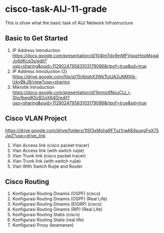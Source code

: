 # cisco-task-AIJ-11-grade
This is show what the basic task of AIJ/ Network Infrastructure

## Basic to Get Started
1. IP Address Introduction https://docs.google.com/presentation/d/104ImTdx9mMFVpqzHnpMsgalJy6dKcq3s/edit?usp=sharing&ouid=112902479583103179086&rtpof=true&sd=true
2. IP Address Introduction (2) https://drive.google.com/file/d/15rIblqhX3WkTtzUA2uNMXIk-lzkvBkJ9/view?usp=sharing
3. Mikrotik Introduction https://docs.google.com/presentation/d/1lmmc6NouCIJ_j-Sho1beqIKSzB2qX84D/edit?usp=sharing&ouid=112902479583103179086&rtpof=true&sd=true

## Cisco VLAN Project 
https://drive.google.com/drive/folders/1ISf3xMohaRFTxz1rwAB4supgFpX75JwZ?usp=drive_link
1. Vlan Access link (cisco packet tracer)
2. Vlan Access link (with switch ruijie)
3. Vlan Trunk link (cisco packet tracer)
4. Vlan Trunk link (with switch ruijie)
5. Vlan With Switch Ruijie and Router 

## Cisco Routing
1. Konfigurasi Routing Dinamis (OSPF) (cisco)
2. Konfigurasi Routing Dinamis (OSPF) (Real Life)
3. Konfigurasi Routing Dinamis (EIGRP) (cisco)
4. Konfigurasi Routing Dinamis (RIP) (Real Life)
5. Konfigurasi Routing Statis (cisco)
6. Konfigurasi Routing Statis (real life)
7. Konfigurasi Proxy (keamanan)
